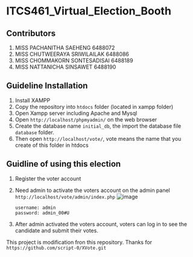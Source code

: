 # ITCS461_Virtual_Election_Booth

## Contributors
1. MISS PACHANITHA SAEHENG 6488072
2. MISS CHUTWEERAYA SRIWILAILAK 6488086
3. MISS CHOMMAKORN SONTESADISAI 6488189
4. MISS NATTANICHA SINSAWET 6488190

## Guideline Installation
1. Install XAMPP
2. Copy the repository into `htdocs` folder (located in xampp folder)
3. Open Xampp server including Apache and Mysql
4. Open `http://localhost/phpmyadmin/` on the web browser
5. Create the database name `initial_db`, the import the database file `database` folder.
6. Then open `http://localhost/vote/`, vote means the name that you create of this folder in htdocs

## Guidline of using this election
1. Register the voter account
2. Need admin to activate the voters account on the admin panel
   `http://localhost/vote/admin/index.php`
   ![image](https://github.com/ChommakornS/ITCS461_Virtual_Election_Booth/assets/131872325/62add478-77db-4076-8a01-46140eb2352a)

   ```
   username: admin
   password: admin_00#U
   ```
3. After admin activated the voters account, voters can log in to see the candidate and submit their votes.


This project is modification fron this repository.
Thanks for `https://github.com/script-0/XVote.git`
